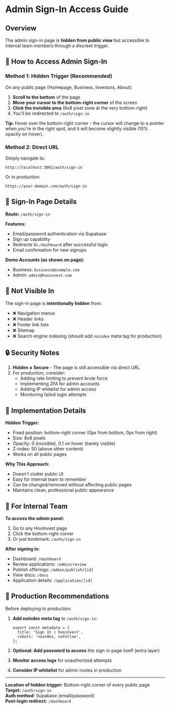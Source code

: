 # Admin Sign-In Access Guide

## Overview

The admin sign-in page is **hidden from public view** but accessible to internal team members through a discreet trigger.

## 🔐 How to Access Admin Sign-In

### Method 1: Hidden Trigger (Recommended)

On any public page (Homepage, Business, Investors, About):

1. **Scroll to the bottom** of the page
2. **Move your cursor to the bottom-right corner** of the screen
3. **Click the invisible area** (8x8 pixel zone at the very bottom-right)
4. You'll be redirected to `/auth/sign-in`

**Tip:** Hover over the bottom-right corner - the cursor will change to a pointer when you're in the right spot, and it will become slightly visible (10% opacity on hover).

### Method 2: Direct URL

Simply navigate to:
```
http://localhost:3001/auth/sign-in
```

Or in production:
```
https://your-domain.com/auth/sign-in
```

## 📍 Sign-In Page Details

**Route:** `/auth/sign-in`

**Features:**
- Email/password authentication via Supabase
- Sign up capability
- Redirects to `/dashboard` after successful login
- Email confirmation for new signups

**Demo Accounts (as shown on page):**
- Business: `business@example.com`
- Admin: `admin@hooinvest.com`

## 🚫 Not Visible In

The sign-in page is **intentionally hidden** from:
- ❌ Navigation menus
- ❌ Header links
- ❌ Footer link lists
- ❌ Sitemap
- ❌ Search engine indexing (should add `noindex` meta tag for production)

## 🔒 Security Notes

1. **Hidden ≠ Secure** - The page is still accessible via direct URL
2. For production, consider:
   - Adding rate limiting to prevent brute force
   - Implementing 2FA for admin accounts
   - Adding IP whitelist for admin access
   - Monitoring failed login attempts

## 📝 Implementation Details

**Hidden Trigger:**
- Fixed position: bottom-right corner (0px from bottom, 0px from right)
- Size: 8x8 pixels
- Opacity: 0 (invisible), 0.1 on hover (barely visible)
- Z-index: 50 (above other content)
- Works on all public pages

**Why This Approach:**
- Doesn't clutter public UI
- Easy for internal team to remember
- Can be changed/removed without affecting public pages
- Maintains clean, professional public appearance

## 🎯 For Internal Team

**To access the admin panel:**
1. Go to any HooInvest page
2. Click the bottom-right corner
3. Or just bookmark: `/auth/sign-in`

**After signing in:**
- Dashboard: `/dashboard`
- Review applications: `/admin/review`
- Publish offerings: `/admin/publish/[id]`
- View docs: `/docs`
- Application details: `/application/[id]`

## 🚀 Production Recommendations

Before deploying to production:

1. **Add noindex meta tag** to `/auth/sign-in`:
   ```tsx
   export const metadata = {
     title: 'Sign In | hooinvest',
     robots: 'noindex, nofollow',
   };
   ```

2. **Optional: Add password to access** the sign-in page itself (extra layer)

3. **Monitor access logs** for unauthorized attempts

4. **Consider IP whitelist** for admin routes in production

---

**Location of hidden trigger:** Bottom-right corner of every public page  
**Target:** `/auth/sign-in`  
**Auth method:** Supabase (email/password)  
**Post-login redirect:** `/dashboard`

